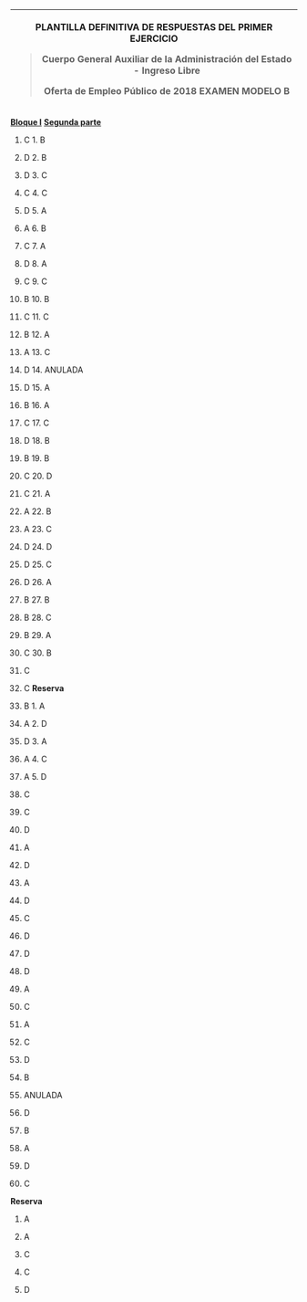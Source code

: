 <table>
<colgroup>
<col style="width: 100%" />
</colgroup>
<thead>
<tr>
<th style="text-align: center;"><p><strong>PLANTILLA DEFINITIVA DE
RESPUESTAS DEL PRIMER EJERCICIO</strong></p>
<blockquote>
<p><strong>Cuerpo General Auxiliar de la Administración del Estado -
Ingreso Libre</strong></p>
<p><strong>Oferta de Empleo Público de 2018 EXAMEN MODELO B</strong></p>
</blockquote></th>
</tr>
</thead>
<tbody>
</tbody>
</table>

**<u>Bloque I</u>** **<u>Segunda parte</u>**

1.  C 1. B

2.  D 2. B

3.  D 3. C

4.  C 4. C

5.  D 5. A

6.  A 6. B

7.  C 7. A

8.  D 8. A

9.  C 9. C

10. B 10. B

11. C 11. C

12. B 12. A

13. A 13. C

14. D 14. ANULADA

15. D 15. A

16. B 16. A

17. C 17. C

18. D 18. B

19. B 19. B

20. C 20. D

21. C 21. A

22. A 22. B

23. A 23. C

24. D 24. D

25. D 25. C

26. D 26. A

27. B 27. B

28. B 28. C

29. B 29. A

30. C 30. B

31. C

32. C **Reserva**

33. B 1. A

34. A 2. D

35. D 3. A

36. A 4. C

37. A 5. D

38. C

39. C

40. D

41. A

42. D

43. A

44. D

45. C

46. D

47. D

48. D

49. A

50. C

51. A

52. C

53. D

54. B

55. ANULADA

56. D

57. B

58. A

59. D

60. C

**Reserva**

1.  A

2.  A

3.  C

4.  C

5.  D
